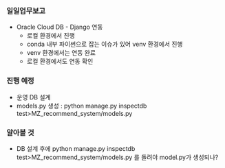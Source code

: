 ### 일일업무보고
- Oracle Cloud DB - Django 연동
  - 로컬 환경에서 진행
  - conda 내부 파이썬으로 잡는 이슈가 있어 venv 환경에서 진행
  - venv 환경에서는 연동 완료
  - 로컬 환경에서도 연동 확인

### 진행 예정
- 운영 DB 설계
- models.py 생성 : python manage.py inspectdb test>MZ_recommend_system/models.py

### 알아볼 것
- DB 설계 후에 python manage.py inspectdb test>MZ_recommend_system/models.py 를 돌려야 model.py가 생성되나?
